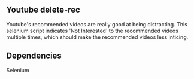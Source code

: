 ## Youtube delete-rec
Youtube's recommended videos are really good at being distracting. This selenium script indicates 'Not Interested' to the recommended videos multiple times, which should make the recommended videos less inticing. 

## Dependencies
Selenium